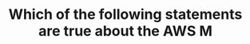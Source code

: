 ---
layout: all-exams
title: "Which of the following statements are true about the AWS M"
blurb: "Anything you can do through the AWS Management Console, can be done through the AWS CLI, and vice versa. Learn more about AWS SDKs in their docs."
quid: 200
---